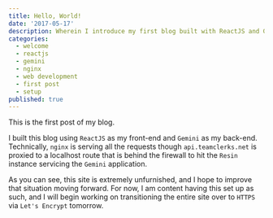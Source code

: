 ```yaml
---
title: Hello, World!
date: '2017-05-17'
description: Wherein I introduce my first blog built with ReactJS and Gemini, and discuss the initial setup and future plans.
categories:
  - welcome
  - reactjs
  - gemini
  - nginx
  - web development
  - first post
  - setup
published: true
---
```


This is the first post of my blog.

I built this blog using `ReactJS` as my front-end and `Gemini` as my back-end. Technically, `nginx` is serving all the
requests though `api.teamclerks.net` is proxied to a localhost route that is behind the firewall to hit the `Resin`
instance servicing the `Gemini` application.

As you can see, this site is extremely unfurnished, and I hope to improve that situation moving forward. For now, I am
content having this set up as such, and I will begin working on transitioning the entire site over to `HTTPS` via
`Let's Encrypt` tomorrow.
